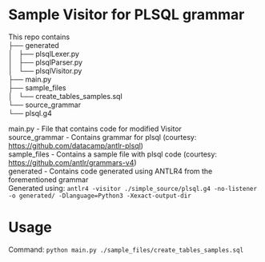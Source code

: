 # Sample Visitor for PLSQL grammar

This repo contains  
├── generated  
│   ├── plsqlLexer.py  
│   ├── plsqlParser.py  
│   └── plsqlVisitor.py  
├── main.py  
├── sample_files  
│   └── create_tables_samples.sql  
└── source_grammar  
    └── plsql.g4  

main.py - File that contains code for modified Visitor  
source_grammar - Contains grammar for plsql (courtesy: https://github.com/datacamp/antlr-plsql)  
sample_files - Contains a sample file with plsql code (courtesy: https://github.com/antlr/grammars-v4)  
generated - Contains code generated using ANTLR4 from the forementioned grammar  
	Generated using: `antlr4 -visitor ./simple_source/plsql.g4 -no-listener -o generated/ -Dlanguage=Python3 -Xexact-output-dir`  

# Usage
Command: `python main.py ./sample_files/create_tables_samples.sql`
